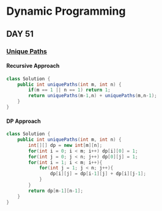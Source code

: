 # Dynamic Programming
## DAY 51
### [Unique Paths](https://leetcode.com/problems/unique-paths/description/)
#### Recursive Approach
```java
class Solution {
    public int uniquePaths(int m, int n) {
        if(m == 1 || n == 1) return 1;
        return uniquePaths(m-1,n) + uniquePaths(m,n-1);
    }
}
```
#### DP Approach
```java
class Solution {
    public int uniquePaths(int m, int n) {
        int[][] dp = new int[m][n];
        for(int i = 0; i < m; i++) dp[i][0] = 1;
        for(int j = 0; j < n; j++) dp[0][j] = 1;
        for(int i = 1; i < m; i++){
            for(int j = 1; j < n; j++){
                dp[i][j] = dp[i-1][j] + dp[i][j-1];
            }
        }
        return dp[m-1][n-1];
    }
}
```
